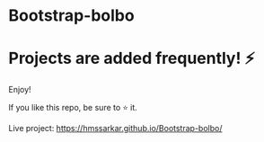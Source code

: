 # Bootstrap-bolbo
<h1>Projects are added frequently! ⚡</h1>

Enjoy!

If you like this repo, be sure to ⭐ it.

Live project: https://hmssarkar.github.io/Bootstrap-bolbo/
